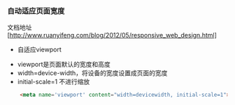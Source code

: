 ### 自动适应页面宽度
文档地址[http://www.ruanyifeng.com/blog/2012/05/responsive_web_design.html]

+ 自适应viewport
- viewport是页面默认的宽度和高度
- width=device-width，将设备的宽度设置成页面的宽度
- initial-scale=1 不进行缩放

```html
	<meta name='viewport' content="width=devicewidth, initial-scale=1">
```